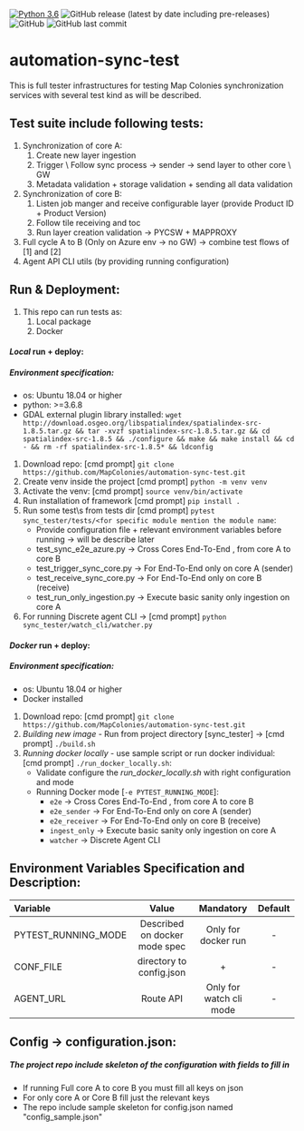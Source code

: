 [![Python 3.6](https://img.shields.io/badge/python-3.6-green.svg)](https://www.python.org/downloads/release/python-360/)
<img alt="GitHub release (latest by date including pre-releases)" src="https://img.shields.io/github/v/release/MapColonies/automation-sync-test">
![GitHub](https://img.shields.io/github/license/MapColonies/automation-ingestion-test)
<img alt="GitHub last commit" src="https://img.shields.io/github/last-commit/MapColonies/automation-sync-test">
# automation-sync-test
This is full tester infrastructures for testing Map Colonies synchronization services with several test kind as will be described.

## Test suite include following tests:
1. Synchronization of core A:
    1. Create new layer ingestion
    2. Trigger \ Follow sync process -> sender -> send layer to other core \ GW 
    3. Metadata validation + storage validation + sending all data validation
2. Synchronization of core B:
    1. Listen job manger and receive configurable layer (provide Product ID + Product Version)
    2. Follow tile receiving and toc 
    3. Run layer creation validation -> PYCSW + MAPPROXY
3. Full cycle A to B (Only on Azure env -> no GW) -> combine test flows of [1] and [2]
4. Agent API CLI utils (by providing running configuration)

## Run & Deployment:
1. This repo can run tests as:
    1. Local package
    2. Docker

#### *Local* run + deploy: <br />
##### Environment specification:
* os: Ubuntu 18.04 or higher
* python: >=3.6.8
* GDAL external plugin library installed:
             ``wget http://download.osgeo.org/libspatialindex/spatialindex-src-1.8.5.tar.gz &&
               tar -xvzf spatialindex-src-1.8.5.tar.gz &&
               cd spatialindex-src-1.8.5 &&
               ./configure &&
               make &&
               make install &&
               cd - &&
               rm -rf spatialindex-src-1.8.5* &&
               ldconfig``
1. Download repo: [cmd prompt] `git clone https://github.com/MapColonies/automation-sync-test.git`
2. Create venv inside the project [cmd prompt] `python -m venv venv`
3. Activate the venv: [cmd prompt] `source venv/bin/activate`
4. Run installation of framework [cmd prompt] `pip install .`
5. Run some test\s from tests dir [cmd prompt] `pytest sync_tester/tests/<for specific module mention the module name`:
    * Provide configuration file + relevant environment variables before running -> will be describe later
    * test_sync_e2e_azure.py -> Cross Cores End-To-End , from core A to core B
    * test_trigger_sync_core.py -> For End-To-End only on core A (sender)
    * test_receive_sync_core.py -> For End-To-End only on core B (receive)
    * test_run_only_ingestion.py -> Execute basic sanity only ingestion on core A
6. For running Discrete agent CLI -> [cmd prompt] `python sync_tester/watch_cli/watcher.py`


#### *Docker* run + deploy: <br />
##### Environment specification:
* os: Ubuntu 18.04 or higher
* Docker installed

1. Download repo: [cmd prompt] `git clone https://github.com/MapColonies/automation-sync-test.git`
2. *Building new image* - Run from project directory [sync_tester] -> [cmd prompt] `./build.sh`
3. *Running docker locally* - use sample script or run docker individual: [cmd prompt] `./run_docker_locally.sh`:
    * Validate configure the *run_docker_locally.sh* with right configuration and mode
    * Running Docker mode [``-e PYTEST_RUNNING_MODE``]:
        * `e2e` -> Cross Cores End-To-End , from core A to core B
        * `e2e_sender` -> For End-To-End only on core A (sender)
        * `e2e_receiver` -> For End-To-End only on core B (receive)
        * `ingest_only` -> Execute basic sanity only ingestion on core A
        * `watcher` -> Discrete Agent CLI

## Environment Variables Specification and Description:
|  Variable   | Value       | Mandatory   |   Default   |
| :----------- | :-----------: | :-----------: | :-----------: |
| PYTEST_RUNNING_MODE | Described on docker mode spec | Only for docker run | - | 
| CONF_FILE | directory to config.json | + | - | 
| AGENT_URL | Route API | Only for watch cli mode | - |

## Config -> configuration.json:
##### The project repo include skeleton of the configuration with fields to fill in
* If running Full core A to core B you must fill all keys on json
* For only core A or Core B fill just the relevant keys
* The repo include sample skeleton for config.json named "config_sample.json"